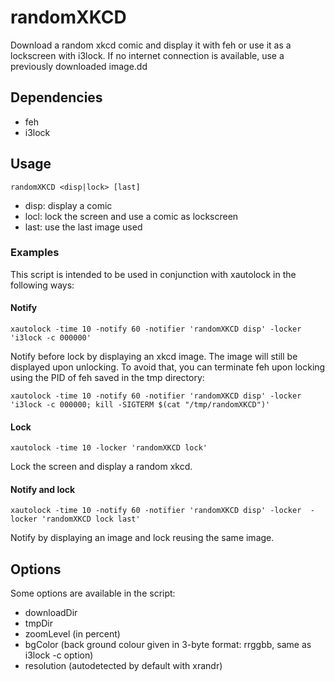 # randomXKCD
Download a random xkcd comic and display it with feh or use it as a lockscreen with i3lock. If no internet connection is available, use a previously downloaded image.dd

## Dependencies
- feh
- i3lock

## Usage
`randomXKCD <disp|lock> [last]`

- disp: display a comic
- locl: lock the screen and use a comic as lockscreen
- last: use the last image used

### Examples
This script is intended to be used in conjunction with xautolock in the following ways:

#### Notify
`xautolock -time 10 -notify 60 -notifier 'randomXKCD disp' -locker 'i3lock -c 000000'`

Notify before lock by displaying an xkcd image. The image will still be displayed upon unlocking. To avoid that, you can terminate feh upon locking using the PID of feh saved in the tmp directory:

`xautolock -time 10 -notify 60 -notifier 'randomXKCD disp' -locker 'i3lock -c 000000; kill -SIGTERM $(cat "/tmp/randomXKCD")'`

#### Lock
`xautolock -time 10 -locker 'randomXKCD lock'`

Lock the screen and display a random xkcd.

#### Notify and lock
`xautolock -time 10 -notify 60 -notifier 'randomXKCD disp' -locker  -locker 'randomXKCD lock last'`

Notify by displaying an image and lock reusing the same image.

## Options
Some options are available in the script:

- downloadDir
- tmpDir
- zoomLevel (in percent)
- bgColor (back ground colour given in 3-byte format: rrggbb, same as i3lock -c option)
- resolution (autodetected by default with xrandr)
